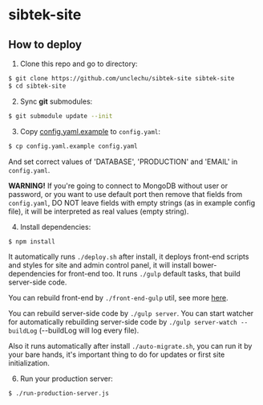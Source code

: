 sibtek-site
===========

How to deploy
-------------

1. Clone this repo and go to directory:
  
  ```bash
  $ git clone https://github.com/unclechu/sibtek-site sibtek-site
  $ cd sibtek-site
  ```
2. Sync <b>git</b> submodules:
  
  ```bash
  $ git submodule update --init
  ```

3. Copy [config.yaml.example](./config.yaml.example) to `config.yaml`:
  
  ```bash
  $ cp config.yaml.example config.yaml
  ```
  
  And set correct values of 'DATABASE', 'PRODUCTION' and 'EMAIL' in `config.yaml`.
  
  **WARNING!** If you're going to connect to MongoDB without user or password,
  or you want to use default port then remove that fields from `config.yaml`,
  DO NOT leave fields with empty strings (as in example config file),
  it will be interpreted as real values (empty string).

4. Install dependencies:
  
  ```bash
  $ npm install
  ```
  
  It automatically runs `./deploy.sh` after install, it deploys front-end
  scripts and styles for site and admin control panel, it will install
  bower-dependencies for front-end too. It runs `./gulp` default tasks,
  that build server-side code.
  
  You can rebuild front-end by `./front-end-gulp` util, see more
  [here](https://github.com/unclechu/front-end-gulp-pattern).
  
  You can rebuild server-side code by `./gulp server`. You can start watcher
  for automatically rebuilding server-side code by
  `./gulp server-watch --buildLog` (--buildLog will log every file).
  
  Also it runs automatically after install `./auto-migrate.sh`, you can run it
  by your bare hands, it's important thing to do for updates or first site
  initialization.

6. Run your production server:
  
  ```bash
  $ ./run-production-server.js
  ```
